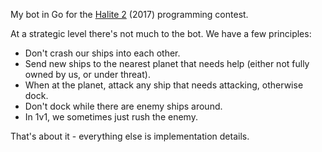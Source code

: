 My bot in Go for the [Halite 2](https://halite.io/) (2017) programming contest.

At a strategic level there's not much to the bot. We have a few principles:

* Don't crash our ships into each other.
* Send new ships to the nearest planet that needs help (either not fully owned by us, or under threat).
* When at the planet, attack any ship that needs attacking, otherwise dock.
* Don't dock while there are enemy ships around.
* In 1v1, we sometimes just rush the enemy.

That's about it - everything else is implementation details.
